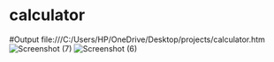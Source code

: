 # calculator

#Output
file:///C:/Users/HP/OneDrive/Desktop/projects/calculator.htm
![Screenshot (7)](https://github.com/user-attachments/assets/bfc6e39c-ba1d-4b8f-bbcf-5d96695d84af)
![Screenshot (6)](https://github.com/user-attachments/assets/7a9384ec-436e-46b6-b3bc-b96630b36893)
